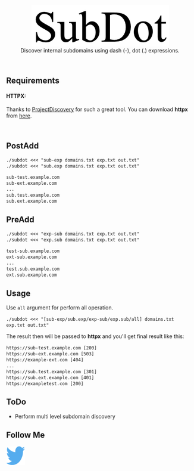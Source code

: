 <p align="center">
	<br>
	<img src="images/ico.png">
	<br>
	Discover internal subdomains using dash (-), dot (.) expressions.
</p>
<br>
<h2>Requirements</h2>
<p>
	<h4>HTTPX:</h4> Thanks to <a href="https://github.com/projectdiscovery">ProjectDiscovery</a> for such a great tool. You can download <b>httpx</b> from <a href="https://github.com/projectdiscovery/httpx">here</a>.
</p>
<br>
<h2>PostAdd</h2>
<p>
	
```
./subdot <<< "sub-exp domains.txt exp.txt out.txt"
./subdot <<< "sub.exp domains.txt exp.txt out.txt"
```
```
sub-test.example.com
sub-ext.example.com
...
sub.test.example.com
sub.ext.example.com
```
</p>
<h2>PreAdd</h2>
<p>
	
```
./subdot <<< "exp-sub domains.txt exp.txt out.txt"
./subdot <<< "exp.sub domains.txt exp.txt out.txt"
```
```
test-sub.example.com
ext-sub.example.com
...
test.sub.example.com
ext.sub.example.com	
```
</p>
<h2>Usage</h2>
<p>
	Use <code>all</code> argument for perform all operation.
	
```
./subdot <<< "[sub-exp/sub.exp/exp-sub/exp.sub/all] domains.txt exp.txt out.txt"
```
	       
<p>The result then will be passed to <b>httpx</b> and you'll get final result like this:</p>
	       
```
https://sub-test.example.com [200]
https://sub-ext.example.com [503]
https://example-ext.com [404]
...
https://sub.test.example.com [301]
https://sub.ext.example.com [401]
https://exampletest.com [200]
```
</p>
<h2>ToDo</h2>

* Perform multi level subdomain discovery

<h2>Follow Me</h2>
<p>
	
<a href="https://twitter.com/pocdork/"><img src="images/twitter.svg" width="50" height="50"></a>
</p>

